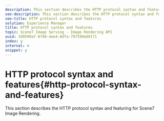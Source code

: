 ```yaml
---
description: This section describes the HTTP protocol syntax and featuring for Scene7 Image Rendering.
seo-description: This section describes the HTTP protocol syntax and featuring for Scene7 Image Rendering.
seo-title: HTTP protocol syntax and features
solution: Experience Manager
title: HTTP protocol syntax and features
topic: Scene7 Image Serving - Image Rendering API
uuid: 3d9599af-8740-4ae4-8dfa-797599e69171
index: y
internal: n
snippet: y
---
```


# HTTP protocol syntax and features{#http-protocol-syntax-and-features}

This section describes the HTTP protocol syntax and featuring for Scene7 Image Rendering.

